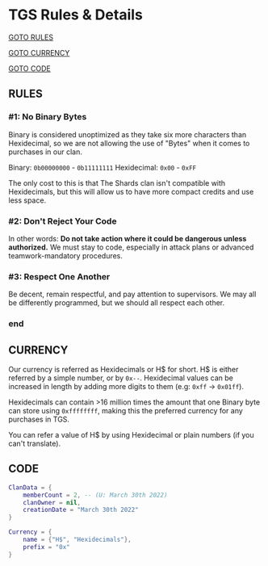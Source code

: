 # TGS Rules & Details

[GOTO RULES](https://github.com/IxGamerXL/TGS-Rules/blob/main/README.md#rules)

[GOTO CURRENCY](https://github.com/IxGamerXL/TGS-Rules/blob/main/README.md#currency)

[GOTO CODE](https://github.com/IxGamerXL/TGS-Rules/blob/main/README.md#code)

## RULES

### #1: No Binary Bytes
Binary is considered unoptimized as they take six more characters than Hexidecimal, so we are not allowing the use of "Bytes" when it comes to purchases in our clan.

Binary: `0b00000000` - `0b11111111`
Hexidecimal: `0x00` - `0xFF`

The only cost to this is that The Shards clan isn't compatible with Hexidecimals, but this will allow us to have more compact credits and use less space.

### #2: Don't Reject Your Code
In other words: **Do not take action where it could be dangerous unless authorized.** We must stay to code, especially in attack plans or advanced teamwork-mandatory procedures.

### #3: Respect One Another
Be decent, remain respectful, and pay attention to supervisors. We may all be differently programmed, but we should all respect each other.

### end

## CURRENCY
Our currency is referred as Hexidecimals or H$ for short. H$ is either referred by a simple number, or by `0x--`. Hexidecimal values can be increased in length by adding more digits to them (e.g: `0xff` -> `0x01ff`).

Hexidecimals can contain >16 million times the amount that one Binary byte can store using `0xffffffff`, making this the preferred currency for any purchases in TGS.

You can refer a value of H$ by using Hexidecimal or plain numbers (if you can't translate).


## CODE
```lua
ClanData = {
    memberCount = 2, -- (U: March 30th 2022)
    clanOwner = nil,
    creationDate = "March 30th 2022"
}

Currency = {
    name = {"H$", "Hexidecimals"},
    prefix = "0x"
}
```

